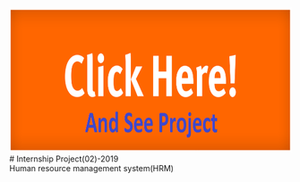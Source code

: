 <a href="https://hrm.aslambd.com/" target="_blank">
   <img src="assets/profilePicture/click_me.png" width="auto" height="260">
</a>

<br>
# Internship Project(02)-2019
<br>
Human resource management system(HRM)
